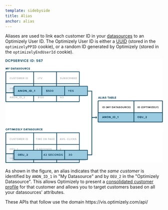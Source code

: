 ```yaml
---
template: sidebyside
title: Alias
anchor: alias
---
```


Aliases are used to link each customer ID in your [datasources](/rest/reference#dcp_datasources) to an
Optimizely User ID.  The Optimizely User ID is either a
[UUID](/javascript/reference/index.html#universal-user-id-beta-a-name-uuid-a-) (stored in the `optimizelyPPID` cookie),
or a random ID generated by Optimizely (stored in the `optimizelyEndUserId` cookie).

<img src="/assets/img/dcp/alias.png">

As shown in the figure, an alias indicates that the *same customer* is identified by `ANON_ID_1` in "My Datasource" and
by `OEU_2` in the "Optimizely Datasource".  This allows Optimizely to present a
[consolidated customer profile](/rest/customer-profiles#consolidated-profile)
for that customer and allows you to target customers based on all your datasources' attributes.

<div class="attention attention--warning push--bottom">
These APIs that follow use the domain https://vis.optimizely.com/api/
</div>
